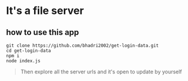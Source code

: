 # It's a file server 

## how to use this app

```
git clone https://github.com/bhadri2002/get-login-data.git
cd get-login-data
npm i
node index.js
```

> Then explore all the server urls and it's open to update by yourself 